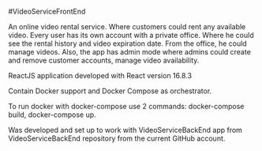#VideoServiceFrontEnd

An online video rental service. Where customers could rent any available video. Every user has its own account with a private office. Where he could see the rental history and video expiration date. From the office, he could manage videos. Also, the app has admin mode where admins could create and remove customer accounts, manage video availability.

ReactJS application developed with React version 16.8.3

Contain Docker support and Docker Compose as orchestrator.

To run docker with docker-compose use 2 commands: docker-compose build, docker-compose up.

Was developed and set up to work with VideoServiceBackEnd app from VideoServiceBackEnd repository from the current GitHub account.

